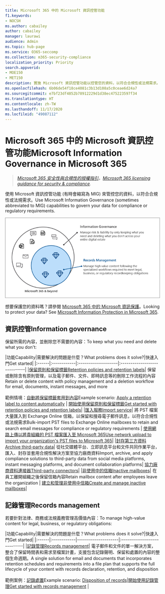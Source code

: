 ```yaml
---
title: Microsoft 365 中的 Microsoft 資訊控管功能
f1.keywords:
- NOCSH
ms.author: cabailey
author: cabailey
manager: laurawi
audience: Admin
ms.topic: hub-page
ms.service: O365-seccomp
ms.collection: m365-security-compliance
localization_priority: Priority
search.appverid:
- MOE150
- MET150
description: 實施 Microsoft 資訊控管功能以控管您的資料，以符合合規性或法規需求。
ms.openlocfilehash: 6b06de54f18ce4081c3b13d108a5c0ceae6d24a7
ms.sourcegitcommit: e7bf23df4852b78912229d1d38ec475223597f34
ms.translationtype: HT
ms.contentlocale: zh-TW
ms.lasthandoff: 11/17/2020
ms.locfileid: "49087112"
---
```

# <a name="microsoft-information-governance-in-microsoft-365"></a><span data-ttu-id="d0ce3-103">Microsoft 365 中的 Microsoft 資訊控管功能</span><span class="sxs-lookup"><span data-stu-id="d0ce3-103">Microsoft Information Governance in Microsoft 365</span></span>

><span data-ttu-id="d0ce3-104">*[Microsoft 365 安全性與合規性的授權指引](https://aka.ms/ComplianceSD)。*</span><span class="sxs-lookup"><span data-stu-id="d0ce3-104">*[Microsoft 365 licensing guidance for security & compliance](https://aka.ms/ComplianceSD).*</span></span>

<span data-ttu-id="d0ce3-105">使用 Microsoft 資訊控管功能 (有時會縮寫為 MIG) 來管控您的資料，以符合合規性或法規需求。</span><span class="sxs-lookup"><span data-stu-id="d0ce3-105">Use Microsoft Information Governance (sometimes abbreviated to MIG) capabilities to govern your data for compliance or regulatory requirements.</span></span>

![管控您的資料 - 資訊控管與記錄管理](../media/information-governance-records-management.png)

<span data-ttu-id="d0ce3-p101">想要保護您的資料嗎？請參閱 [Microsoft 365 中的 Microsoft 資訊保護](information-protection.md)。</span><span class="sxs-lookup"><span data-stu-id="d0ce3-p101">Looking to protect your data? See [Microsoft Information Protection in Microsoft 365](information-protection.md).</span></span>

## <a name="information-governance"></a><span data-ttu-id="d0ce3-109">資訊控管</span><span class="sxs-lookup"><span data-stu-id="d0ce3-109">Information governance</span></span>

<span data-ttu-id="d0ce3-110">保留所需的內容，並刪除您不需要的內容：</span><span class="sxs-lookup"><span data-stu-id="d0ce3-110">To keep what you need and delete what you don't:</span></span>
 
|<span data-ttu-id="d0ce3-111">功能</span><span class="sxs-lookup"><span data-stu-id="d0ce3-111">Capability</span></span>|<span data-ttu-id="d0ce3-112">需要解決的問題是什麼？</span><span class="sxs-lookup"><span data-stu-id="d0ce3-112">What problems does it solve?</span></span>|<span data-ttu-id="d0ce3-113">快速入門</span><span class="sxs-lookup"><span data-stu-id="d0ce3-113">Get started</span></span>|
|:------|:------------|:--------------------|:-----------------------------|
|[<span data-ttu-id="d0ce3-114">保留原則和保留標籤</span><span class="sxs-lookup"><span data-stu-id="d0ce3-114">Retention policies and retention labels</span></span>](retention.md)| <span data-ttu-id="d0ce3-115">保留或刪除含有原則管理，以及電子郵件、文件、即時訊息等的刪除工作流程的內容</span><span class="sxs-lookup"><span data-stu-id="d0ce3-115">Retain or delete content with policy management and a deletion workflow for email, documents, instant messages, and more</span></span> <br /><br /><span data-ttu-id="d0ce3-116">範例情境：[自動將保留標籤套用到內容](apply-retention-labels-automatically.md)</span><span class="sxs-lookup"><span data-stu-id="d0ce3-116">Example scenario: [Apply a retention label to content automatically](apply-retention-labels-automatically.md)</span></span> | [<span data-ttu-id="d0ce3-117">開始使用保留原則和保留標籤</span><span class="sxs-lookup"><span data-stu-id="d0ce3-117">Get started with retention policies and retention labels</span></span>](get-started-with-retention.md)|
|[<span data-ttu-id="d0ce3-118">匯入服務</span><span class="sxs-lookup"><span data-stu-id="d0ce3-118">Import service</span></span>](importing-pst-files-to-office-365.md)| <span data-ttu-id="d0ce3-119">將 PST 檔案大量匯入到 Exchange Online 信箱，以保留和搜尋電子郵件訊息，以符合合規性或法規需求</span><span class="sxs-lookup"><span data-stu-id="d0ce3-119">Bulk-import PST files to Exchange Online mailboxes to retain and search email messages for compliance or regulatory requirements</span></span> | [<span data-ttu-id="d0ce3-120">使用網路上傳以將貴組織的 PST 檔案匯入至 Microsoft 365</span><span class="sxs-lookup"><span data-stu-id="d0ce3-120">Use network upload to import your organization's PST files to Microsoft 365</span></span>](use-network-upload-to-import-pst-files.md)|
|[<span data-ttu-id="d0ce3-121">封存第三方資料</span><span class="sxs-lookup"><span data-stu-id="d0ce3-121">Archive third-party data</span></span>](archiving-third-party-data.md)| <span data-ttu-id="d0ce3-122">從社交媒體平台、立即訊息平台和文件共同作業平台，匯入、封存並套用合規性解決方案至協力廠商資料</span><span class="sxs-lookup"><span data-stu-id="d0ce3-122">Import, archive, and apply compliance solutions to third-party data from social media platforms, instant messaging platforms, and document collaboration platforms</span></span>| [<span data-ttu-id="d0ce3-123">協力廠商資料連接器</span><span class="sxs-lookup"><span data-stu-id="d0ce3-123">Third-party connectors</span></span>](archiving-third-party-data.md#third-party-data-connectors)|
|[<span data-ttu-id="d0ce3-124">非使用中的信箱</span><span class="sxs-lookup"><span data-stu-id="d0ce3-124">Inactive mailboxes</span></span>](inactive-mailboxes-in-office-365.md)| <span data-ttu-id="d0ce3-125">在員工離開組織之後保留信箱內容</span><span class="sxs-lookup"><span data-stu-id="d0ce3-125">Retain mailbox content after employees leave the organization</span></span> | [<span data-ttu-id="d0ce3-126">建立和管理非使用中信箱</span><span class="sxs-lookup"><span data-stu-id="d0ce3-126">Create and manage inactive mailboxes</span></span>](create-and-manage-inactive-mailboxes.md)|

## <a name="records-management"></a><span data-ttu-id="d0ce3-127">記錄管理</span><span class="sxs-lookup"><span data-stu-id="d0ce3-127">Records management</span></span>

<span data-ttu-id="d0ce3-128">若要針對法律、商務或法規義務管理高價值內容：</span><span class="sxs-lookup"><span data-stu-id="d0ce3-128">To manage high-value content for legal, business, or regulatory obligations:</span></span>

|<span data-ttu-id="d0ce3-129">功能</span><span class="sxs-lookup"><span data-stu-id="d0ce3-129">Capability</span></span>|<span data-ttu-id="d0ce3-130">需要解決的問題是什麼？</span><span class="sxs-lookup"><span data-stu-id="d0ce3-130">What problems does it solve?</span></span>|<span data-ttu-id="d0ce3-131">快速入門</span><span class="sxs-lookup"><span data-stu-id="d0ce3-131">Get started</span></span>|
|:------|:------------|---------------------|:----------------------------|
|[<span data-ttu-id="d0ce3-132">記錄管理</span><span class="sxs-lookup"><span data-stu-id="d0ce3-132">Records management</span></span>](records-management.md)| <span data-ttu-id="d0ce3-133">電子郵件和文件的單一解決方案，整合了保留時間表和需求至檔案計畫，支援包含記錄聲明、保留和處置的內容的整個生命週期。</span><span class="sxs-lookup"><span data-stu-id="d0ce3-133">A single solution for email and documents that incorporates retention schedules and requirements into a file plan that supports the full lifecycle of your content with records declaration, retention, and disposition</span></span> <br /><br /><span data-ttu-id="d0ce3-134">範例案例：[記錄處置](disposition.md#disposition-of-records)</span><span class="sxs-lookup"><span data-stu-id="d0ce3-134">Example scenario: [Disposition of records](disposition.md#disposition-of-records)</span></span>|[<span data-ttu-id="d0ce3-135">開始使用記錄管理</span><span class="sxs-lookup"><span data-stu-id="d0ce3-135">Get started with records management</span></span>](get-started-with-records-management.md) |


